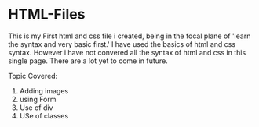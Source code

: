 # HTML-Files
This is my First html and css file i created, being in the focal plane of 'learn the syntax and very basic first.' I have used the basics of html and css syntax.
However i have not convered all the syntax of html and css in this single page. There are a lot yet to come in future. 

Topic Covered:
1. Adding images
2. using Form 
3. Use of div 
4. USe of classes
